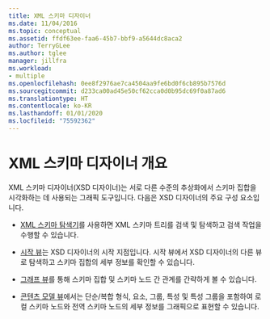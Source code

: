 ```yaml
---
title: XML 스키마 디자이너
ms.date: 11/04/2016
ms.topic: conceptual
ms.assetid: ffdf63ee-faa6-45b7-bbf9-a5644dc8aca2
author: TerryGLee
ms.author: tglee
manager: jillfra
ms.workload:
- multiple
ms.openlocfilehash: 0ee8f2976ae7ca4504aa9fe6bd0f6cb895b7576d
ms.sourcegitcommit: d233ca00ad45e50cf62cca0d0b95dc69f0a87ad6
ms.translationtype: HT
ms.contentlocale: ko-KR
ms.lasthandoff: 01/01/2020
ms.locfileid: "75592362"
---
```

# <a name="xml-schema-designer-overview"></a>XML 스키마 디자이너 개요

XML 스키마 디자이너(XSD 디자이너)는 서로 다른 수준의 추상화에서 스키마 집합을 시각화하는 데 사용되는 그래픽 도구입니다. 다음은 XSD 디자이너의 주요 구성 요소입니다.

- [XML 스키마 탐색기](../xml-tools/xml-schema-explorer.md)를 사용하면 XML 스키마 트리를 검색 및 탐색하고 검색 작업을 수행할 수 있습니다.

- [시작 뷰](../xml-tools/start-view.md)는 XSD 디자이너의 시작 지점입니다. 시작 뷰에서 XSD 디자이너의 다른 뷰로 탐색하고 스키마 집합의 세부 정보를 확인할 수 있습니다.

- [그래프 뷰](../xml-tools/graph-view.md)를 통해 스키마 집합 및 스키마 노드 간 관계를 간략하게 볼 수 있습니다.

- [콘텐츠 모델 뷰](../xml-tools/content-model-view.md)에서는 단순/복합 형식, 요소, 그룹, 특성 및 특성 그룹을 포함하여 로컬 스키마 노드와 전역 스키마 노드의 세부 정보를 그래픽으로 표현할 수 있습니다.
